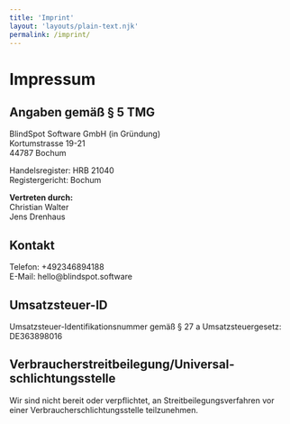 ```yaml
---
title: 'Imprint'
layout: 'layouts/plain-text.njk'
permalink: /imprint/
---
```


<div class="wrapper | stack-m" style="--container-max: 42.5em">
    <h1>Impressum</h1>

<div class="stack-xs">
    <h2>Angaben gem&auml;&szlig; &sect; 5 TMG</h2>
    <p>BlindSpot Software GmbH (in Gr&uuml;ndung)<br/>
Kortumstrasse 19-21<br/>
44787 Bochum</p>

<p>Handelsregister: HRB 21040<br/>
Registergericht: Bochum</p>

<p>
    <strong>Vertreten durch:</strong><br/>
    Christian Walter<br/>
    Jens Drenhaus
</p>

</div>

<div class="stack-xs">
    <h2>Kontakt</h2>
    <p>Telefon: +492346894188<br/>
E-Mail: hello@blindspot.software</p>
</div>

<div class="stack-xs">
    <h2>Umsatzsteuer-ID</h2>
    <p>Umsatzsteuer-Identifikationsnummer gem&auml;&szlig; &sect; 27 a Umsatzsteuergesetz:<br/>
DE363898016</p>
</div>

<div class="stack-xs">
    <h2>Verbraucher&shy;streit&shy;beilegung/Universal&shy;schlichtungs&shy;stelle</h2>
    <p>Wir sind nicht bereit oder verpflichtet, an Streitbeilegungsverfahren vor einer Verbraucherschlichtungsstelle teilzunehmen.</p>
</div>
</div>
